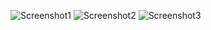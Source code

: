 ![Screenshot1](../images/screenshot1.png "Initial Load")
![Screenshot2](../images/screenshot2.png "Correct Entering of data")
![Screenshot3](../images/screenshot3.png "Incorrect Entering of data")

